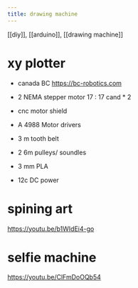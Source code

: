 ```yaml
---
title: drawing machine
---
```



[[diy]], [[arduino]], [[drawing machine]]


# xy plotter
- canada BC
https://bc-robotics.com

- 2 NEMA stepper motor 17 : 17 cand * 2
-  cnc motor shield
-  A 4988 Motor drivers
- 3 m tooth belt
- 2 6m pulleys/ soundles
- 3 mm PLA
- 12c DC power



# spining art
https://youtu.be/b1WIdEi4-go


# selfie machine

https://youtu.be/ClFmDoOQb54